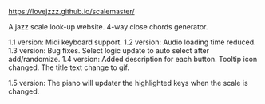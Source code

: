 https://lovejzzz.github.io/scalemaster/

A jazz scale look-up website.
4-way close chords generator.

1.1 version: Midi keyboard support.
1.2 version: Audio loading time reduced.
1.3 version: Bug fixes. Select logic update to auto select after add/randomize.
1.4 version: Added description for each button. Tooltip icon changed. The title text change to gif.

1.5 version: The piano will updater the highlighted keys when the scale is changed.